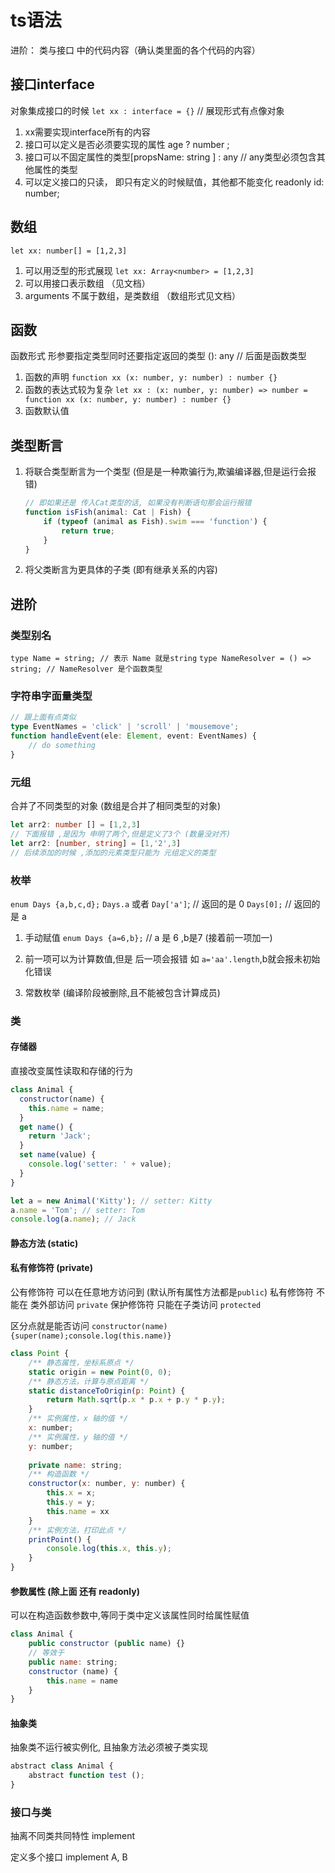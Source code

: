 # ts语法

进阶： 类与接口 中的代码内容（确认类里面的各个代码的内容）

## 接口interface

对象集成接口的时候 `let xx : interface = {}` // 展现形式有点像对象

1. xx需要实现interface所有的内容
2. 接口可以定义是否必须要实现的属性 age ? number ;
3. 接口可以不固定属性的类型[propsName: string ] : any // any类型必须包含其他属性的类型
4. 可以定义接口的只读， 即只有定义的时候赋值，其他都不能变化 readonly id: number;

## 数组

`let xx: number[] = [1,2,3]`

1. 可以用泛型的形式展现 `let xx: Array<number> = [1,2,3]`
2. 可以用接口表示数组 （见文档）
3. arguments 不属于数组，是类数组 （数组形式见文档）

## 函数

函数形式 形参要指定类型同时还要指定返回的类型 (): any // 后面是函数类型

1. 函数的声明 `function xx (x: number, y: number) : number {}`
2. 函数的表达式较为复杂 `let xx : (x: number, y: number) => number = function xx (x: number, y: number) : number {}`
3. 函数默认值 

## 类型断言

1. 将联合类型断言为一个类型 (但是是一种欺骗行为,欺骗编译器,但是运行会报错)

    ```js
    // 即如果还是 传入Cat类型的话, 如果没有判断语句那会运行报错
    function isFish(animal: Cat | Fish) {
        if (typeof (animal as Fish).swim === 'function') {
            return true;
        }
    }
    ```

2. 将父类断言为更具体的子类 (即有继承关系的内容)

## 进阶

### 类型别名

`type Name = string; // 表示 Name 就是string`
`type NameResolver = () => string; // NameResolver 是个函数类型`

### 字符串字面量类型

```ts
// 跟上面有点类似
type EventNames = 'click' | 'scroll' | 'mousemove';
function handleEvent(ele: Element, event: EventNames) {
    // do something
}
```

### 元组

合并了不同类型的对象 (数组是合并了相同类型的对象)

```ts
let arr2: number [] = [1,2,3]
// 下面报错 ,是因为 申明了两个,但是定义了3个 (数量没对齐)
let arr2: [number, string] = [1,'2',3]
// 后续添加的时候 ,添加的元素类型只能为 元组定义的类型
```

### 枚举

`enum Days {a,b,c,d};`
`Days.a` 或者 `Day['a']`; // 返回的是 0
`Days[0];` // 返回的是 a

1. 手动赋值
`enum Days {a=6,b};` // a 是 6 ,b是7 (接着前一项加一)

2. 前一项可以为计算数值,但是 后一项会报错 如 `a='aa'.length`,b就会报未初始化错误

3. 常数枚举 (编译阶段被删除,且不能被包含计算成员)

### 类

#### 存储器

直接改变属性读取和存储的行为

```js
class Animal {
  constructor(name) {
    this.name = name;
  }
  get name() {
    return 'Jack';
  }
  set name(value) {
    console.log('setter: ' + value);
  }
}

let a = new Animal('Kitty'); // setter: Kitty
a.name = 'Tom'; // setter: Tom
console.log(a.name); // Jack
```

#### 静态方法 (static)

#### 私有修饰符 (private)

公有修饰符 可以在任意地方访问到 (默认所有属性方法都是`public`)
私有修饰符 不能在 类外部访问 `private`
保护修饰符 只能在子类访问 `protected`

区分点就是能否访问
`constructor(name) {super(name);console.log(this.name)}`

```js
class Point {
    /** 静态属性，坐标系原点 */
    static origin = new Point(0, 0);
    /** 静态方法，计算与原点距离 */
    static distanceToOrigin(p: Point) {
        return Math.sqrt(p.x * p.x + p.y * p.y);
    }
    /** 实例属性，x 轴的值 */
    x: number;
    /** 实例属性，y 轴的值 */
    y: number;
    
    private name: string;
    /** 构造函数 */
    constructor(x: number, y: number) {
        this.x = x;
        this.y = y;
        this.name = xx
    }
    /** 实例方法，打印此点 */
    printPoint() {
        console.log(this.x, this.y);
    }
}

```

#### 参数属性 (除上面 还有 readonly)

可以在构造函数参数中,等同于类中定义该属性同时给属性赋值

```js
class Animal {
    public constructor (public name) {}
    // 等效于
    public name: string;
    constructor (name) {
        this.name = name
    }
}
```

#### 抽象类

抽象类不运行被实例化, 且抽象方法必须被子类实现

```js
abstract class Animal {
    abstract function test ();
}
```

### 接口与类

抽离不同类共同特性 implement

定义多个接口  implement A, B